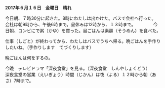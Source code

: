 **2017年６月１６日　金曜日　晴れ**  
  
今日朝、７時30分に起きた。8時にわたしは出かけた。バスで会社へ行った。　　
会社は朝9時から、午後6時まで。昼休みは12時から、１３時まで。　　
　　
今日朝、コンビにで粥（かゆ）を買った。昼ごはんは素麺（そうめん）を食べた。　　

仕事（しごと）が終わってから、わたしはバスでうちへ帰る。晩ごはんを手作りしたいね。（手作りします　てづくりします）　　　

晩ごはんは何をするの。　　

今晩　テレビドラマ「深夜食堂」を見る。（深夜食堂　しんやしょくどう）　　
深夜食堂の営業（えいぎょう）時間（じかん）は夜（よる）１２時から朝（あさ）7時まで。

